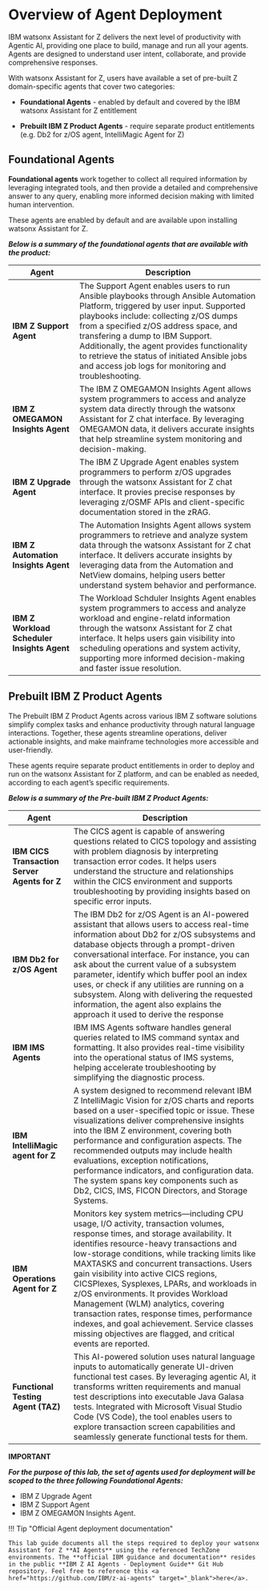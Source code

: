 # Overview of Agent Deployment

IBM watsonx Assistant for Z delivers the next level of productivity with Agentic AI, providing one place to build, manage and run all your agents. Agents are designed to understand user intent, collaborate, and provide comprehensive responses.


With watsonx Assistant for Z, users have available a set of pre-built Z domain-specific agents that cover two categories:

- **Foundational Agents** - enabled by default and covered by the IBM watsonx Assistant for Z entitlement

- **Prebuilt IBM Z Product Agents** - require separate product entitlements (e.g. Db2 for z/OS agent, IntelliMagic Agent for Z)

## Foundational Agents

**Foundational agents** work together to collect all required information by leveraging integrated tools, and then provide a detailed and comprehensive answer to any query, enabling more informed decision making with limited human intervention.

These agents are enabled by default and are available upon installing watsonx Assistant for Z. 

***Below is a summary of the foundational agents that are available with the product:***

**Agent** | **Description**
--- | --- 
**IBM Z Support Agent** | The Support Agent enables users to run Ansible playbooks through Ansible Automation Platform, triggered by user input. Supported playbooks include: collecting z/OS dumps from a specified z/OS address space, and transfering a dump to IBM Support. Additionally, the agent provides functionality to retrieve the status of initiated Ansible jobs and access job logs for monitoring and troubleshooting.    
**IBM Z OMEGAMON Insights Agent** | The IBM Z OMEGAMON Insights Agent allows system programmers to access and analyze system data directly through the watsonx Assistant for Z chat interface. By leveraging OMEGAMON data, it delivers accurate insights that help streamline system monitoring and decision-making.
**IBM Z Upgrade Agent** | The IBM Z Upgrade Agent enables system programmers to perform z/OS upgrades through the watsonx Assistant for Z chat interface. It provies precise responses by leveraging z/OSMF APIs and client-specific documentation stored in the zRAG.
**IBM Z Automation Insights Agent** | The Automation Insights Agent allows system programmers to retrieve and analyze system data through the watsonx Assistant for Z chat interface. It delivers accurate insights by leveraging data from the Automation and NetView domains, helping users better understand system behavior and performance.
**IBM Z Workload Scheduler Insights Agent** | The Workload Schduler Insights Agent enables system programmers to access and analyze workload and engine-relatd information through the watsonx Assistant for Z chat interface. It helps users gain visibility into scheduling operations and system activity, supporting more informed decision-making and faster issue resolution.


## Prebuilt IBM Z Product Agents

The Prebuilt IBM Z Product Agents across various IBM Z software solutions simplify complex tasks and enhance productivity through natural language interactions. Together, these agents streamline operations, deliver actionable insights, and make mainframe technologies more accessible and user-friendly.

These agents require separate product entitlements in order to deploy and run on the watsonx Assistant for Z platform, and can be enabled as needed, according to each agent’s specific requirements.

***Below is a summary of the Pre-built IBM Z Product Agents:***

**Agent** | **Description**
--- | --- 
**IBM CICS Transaction Server Agents for Z** | The CICS agent is capable of answering questions related to CICS topology and assisting with problem diagnosis by interpreting transaction error codes. It helps users understand the structure and relationships within the CICS environment and supports troubleshooting by providing insights based on specific error inputs.
**IBM Db2 for z/OS Agent** | The IBM Db2 for z/OS Agent is an AI-powered assistant that allows users to access real-time information about Db2 for z/OS subsystems and database objects through a prompt-driven conversational interface. For instance, you can ask about the current value of a subsystem parameter, identify which buffer pool an index uses, or check if any utilities are running on a subsystem. Along with delivering the requested information, the agent also explains the approach it used to derive the response
**IBM IMS Agents** | IBM IMS Agents software handles general queries related to IMS command syntax and formatting. It also provides real-time visibility into the operational status of IMS systems, helping accelerate troubleshooting by simplifying the diagnostic process.
**IBM IntelliMagic agent for Z** | A system designed to recommend relevant IBM Z IntelliMagic Vision for z/OS charts and reports based on a user-specified topic or issue. These visualizations deliver comprehensive insights into the IBM Z environment, covering both performance and configuration aspects. The recommended outputs may include health evaluations, exception notifications, performance indicators, and configuration data. The system spans key components such as Db2, CICS, IMS, FICON Directors, and Storage Systems.
**IBM Operations Agent for Z** | Monitors key system metrics—including CPU usage, I/O activity, transaction volumes, response times, and storage availability. It identifies resource-heavy transactions and low-storage conditions, while tracking limits like MAXTASKS and concurrent transactions. Users gain visibility into active CICS regions, CICSPlexes, Sysplexes, LPARs, and workloads in z/OS environments. It provides Workload Management (WLM) analytics, covering transaction rates, response times, performance indexes, and goal achievement. Service classes missing objectives are flagged, and critical events are reported.
**Functional Testing Agent (TAZ)** | This AI-powered solution uses natural language inputs to automatically generate UI-driven functional test cases. By leveraging agentic AI, it transforms written requirements and manual test descriptions into executable Java Galasa tests. Integrated with Microsoft Visual Studio Code (VS Code), the tool enables users to explore transaction screen capabilities and seamlessly generate functional tests for them.


**IMPORTANT**

***For the purpose of this lab, the set of agents used for deployment will be scoped to the three following Foundational Agents:***

- IBM Z Upgrade Agent
- IBM Z Support Agent
- IBM Z OMEGAMON Insights Agent.


!!! Tip "Official Agent deployment documentation"
    
    This lab guide documents all the steps required to deploy your watsonx Assistant for Z **AI Agents** using the referenced TechZone environments. The **official IBM guidance and documentation** resides in the public **IBM Z AI Agents - Deployment Guide** Git Hub repository. Feel free to reference this <a href="https://github.com/IBM/z-ai-agents" target="_blank">here</a>.